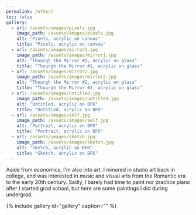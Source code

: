 ```yaml
---
permalink: /other/
toc: false
gallery:
  - url: /assets/images/pixels.jpg
    image_path: /assets/images/pixels.jpg
    alt: "Pixels, acrylic on canvas"
    title: "Pixels, acrylic on canvas"
  - url: /assets/images/mirror1.jpg
    image_path: /assets/images/mirror1.jpg
    alt: "Thourgh the Mirror #1, acrylic on glass"
    title: "Thourgh the Mirror #1, acrylic on glass"
  - url: /assets/images/mirror2.jpg
    image_path: /assets/images/mirror2.jpg
    alt: "Thourgh the Mirror #2, acrylic on glass"
    title: "Thourgh the Mirror #2, acrylic on glass"
  - url: /assets/images/untitled.jpg
    image_path: /assets/images/untitled.jpg
    alt: "Untitled, acrylic on BFK"
    title: "Untitled, acrylic on BFK"
  - url: /assets/images/self.jpg
    image_path: /assets/images/self.jpg
    alt: "Portrait, acrylic on BFK"
    title: "Portrait, acrylic on BFK"
  - url: /assets/images/sketch.jpg
    image_path: /assets/images/sketch.jpg
    alt: "Sketch, acrylic on BFK"
    title: "Sketch, acrylic on BFK"  
---
```


Aside from economics, I'm also into art. 
I minored in studio art back in college, and was interested in music and visual arts from the Romantic era to the early 20th century. Sadly, I barely had time to paint nor practice piano after I started grad school, but here are some paintings I did during undergrad.

{% include gallery id="gallery" caption="" %}


